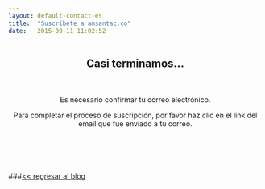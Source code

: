 ```yaml
---
layout: default-contact-es
title:  "Suscríbete a amsantac.co"
date:   2015-09-11 11:02:52
---
```

<header>
<h2>Casi terminamos...</h2>
<br>
<br>
<span class="byline">Es necesario confirmar tu correo electrónico.</span>

<span class="byline">Para completar el proceso de suscripción, por favor haz clic en el link del email que fue enviado a tu correo.</span>
</header>

<br>

###[<< regresar al blog](/es/blog.html)